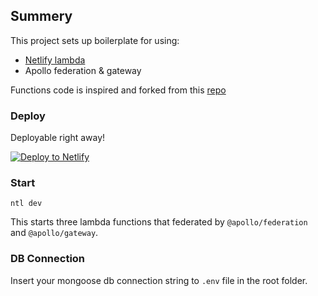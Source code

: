 ## Summery
This project sets up boilerplate for using: 

- [Netlify lambda](https://github.com/netlify/netlify-lambda)
- Apollo federation & gateway

Functions code is inspired and forked from this [repo](https://github.com/bkegley/intro-to-graphql-meetup)

### Deploy

Deployable right away!

[![Deploy to Netlify](https://www.netlify.com/img/deploy/button.svg)](https://app.netlify.com/start/deploy?repository=https://github.com/peter-wd-1/netlify-lambda-apollo-federation.git)

### Start

`ntl dev` 

This starts three lambda functions that federated by `@apollo/federation` and `@apollo/gateway`.

### DB Connection

Insert your mongoose db connection string to `.env` file in the root folder.

